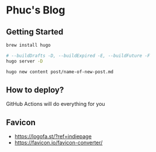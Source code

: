 # Phuc's Blog

## Getting Started

```sh
brew install hugo

# --buildDrafts -D, --buildExpired -E, --buildFuture -F
hugo server -D

hugo new content post/name-of-new-post.md
```

## How to deploy?

GitHub Actions will do everything for you

## Favicon

- https://logofa.st/?ref=indiepage
- https://favicon.io/favicon-converter/
